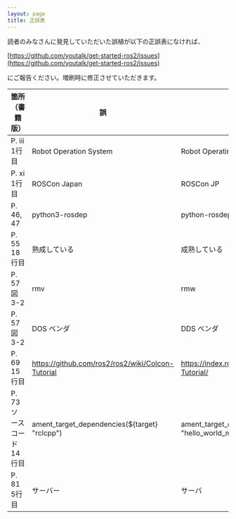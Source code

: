```yaml
---
layout: page
title: 正誤表
---
```


読者のみなさんに発見していただいた誤植が以下の正誤表になければ、

[https://github.com/youtalk/get-started-ros2/issues](https://github.com/youtalk/get-started-ros2/issues)

にご報告ください。増刷時に修正させていただきます。

| 箇所（書籍版）           | 誤                                                | 正                                                        |
|--------------------------|---------------------------------------------------|-----------------------------------------------------------|
| P. iii 1行目             | Robot Operation System                            | Robot Operating System                                    |
| P. xi 1行目              | ROSCon Japan                                      | ROSCon JP                                                 |
| P. 46, 47                | python3-rosdep                                    | python-rosdep                                             |
| P. 55 18行目             | 熟成している                                      | 成熟している                                              |
| P. 57 図3-2              | rmv                                               | rmw                                                       |
| P. 57 図3-2              | DOS ベンダ                                        | DDS ベンダ                                                |
| P. 69 15行目             | https://github.com/ros2/ros2/wiki/Colcon-Tutorial | https://index.ros.org/doc/ros2/Tutorials/Colcon-Tutorial/ |
| P. 73 ソースコード14行目 | ament_target_dependencies(${target} "rclcpp")     | ament_target_dependencies(${target} "rclcpp" "hello_world_msgs")  |
| P. 81 5行目              | サーバー                                          | サーバ                                                    |
